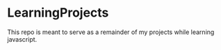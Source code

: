 # LearningProjects

This repo is meant to serve as a remainder of my projects while learning javascript.
